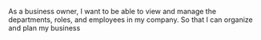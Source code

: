 As a business owner, I want to be able to view and manage the departments, roles, and employees in my company. So that I can organize and plan my business
